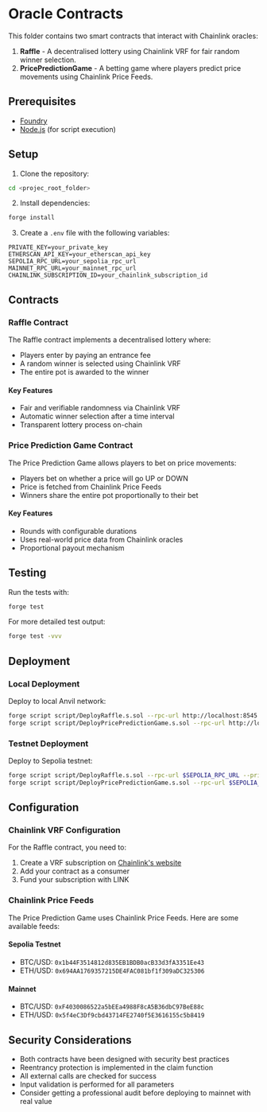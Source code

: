 # Oracle Contracts

This folder contains two smart contracts that interact with Chainlink oracles:

1. **Raffle** - A decentralised lottery using Chainlink VRF for fair random winner selection.
2. **PricePredictionGame** - A betting game where players predict price movements using Chainlink Price Feeds.

## Prerequisites

- [Foundry](https://book.getfoundry.sh/getting-started/installation)
- [Node.js](https://nodejs.org/) (for script execution)

## Setup

1. Clone the repository:
```bash
cd <projec_root_folder>
```

2. Install dependencies:
```bash
forge install
```

3. Create a `.env` file with the following variables:
```
PRIVATE_KEY=your_private_key
ETHERSCAN_API_KEY=your_etherscan_api_key
SEPOLIA_RPC_URL=your_sepolia_rpc_url
MAINNET_RPC_URL=your_mainnet_rpc_url
CHAINLINK_SUBSCRIPTION_ID=your_chainlink_subscription_id
```

## Contracts

### Raffle Contract

The Raffle contract implements a decentralised lottery where:
- Players enter by paying an entrance fee
- A random winner is selected using Chainlink VRF
- The entire pot is awarded to the winner

#### Key Features

- Fair and verifiable randomness via Chainlink VRF
- Automatic winner selection after a time interval
- Transparent lottery process on-chain

### Price Prediction Game Contract

The Price Prediction Game allows players to bet on price movements:
- Players bet on whether a price will go UP or DOWN
- Price is fetched from Chainlink Price Feeds
- Winners share the entire pot proportionally to their bet

#### Key Features

- Rounds with configurable durations
- Uses real-world price data from Chainlink oracles
- Proportional payout mechanism

## Testing

Run the tests with:

```bash
forge test
```

For more detailed test output:

```bash
forge test -vvv
```

## Deployment

### Local Deployment

Deploy to local Anvil network:

```bash
forge script script/DeployRaffle.s.sol --rpc-url http://localhost:8545 --broadcast
forge script script/DeployPricePredictionGame.s.sol --rpc-url http://localhost:8545 --broadcast
```

### Testnet Deployment

Deploy to Sepolia testnet:

```bash
forge script script/DeployRaffle.s.sol --rpc-url $SEPOLIA_RPC_URL --private-key $PRIVATE_KEY --broadcast --verify --etherscan-api-key $ETHERSCAN_API_KEY
forge script script/DeployPricePredictionGame.s.sol --rpc-url $SEPOLIA_RPC_URL --private-key $PRIVATE_KEY --broadcast --verify --etherscan-api-key $ETHERSCAN_API_KEY
```

## Configuration

### Chainlink VRF Configuration

For the Raffle contract, you need to:
1. Create a VRF subscription on [Chainlink's website](https://vrf.chain.link/)
2. Add your contract as a consumer
3. Fund your subscription with LINK

### Chainlink Price Feeds

The Price Prediction Game uses Chainlink Price Feeds. Here are some available feeds:

#### Sepolia Testnet
- BTC/USD: `0x1b44F3514812d835EB1BDB0acB33d3fA3351Ee43`
- ETH/USD: `0x694AA1769357215DE4FAC081bf1f309aDC325306`

#### Mainnet
- BTC/USD: `0xF4030086522a5bEEa4988F8cA5B36dbC97BeE88c`
- ETH/USD: `0x5f4eC3Df9cbd43714FE2740f5E3616155c5b8419`

## Security Considerations

- Both contracts have been designed with security best practices
- Reentrancy protection is implemented in the claim function
- All external calls are checked for success
- Input validation is performed for all parameters
- Consider getting a professional audit before deploying to mainnet with real value